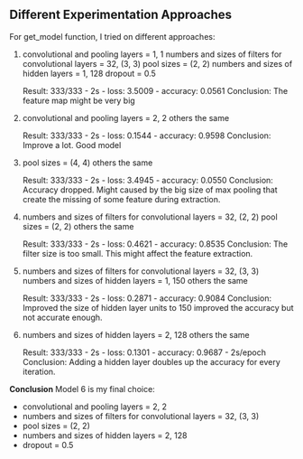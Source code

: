 






## Different Experimentation Approaches 

For get_model function, I tried on different approaches:
1.  convolutional and pooling layers = 1, 1
    numbers and sizes of filters for convolutional layers = 32, (3, 3)
    pool sizes = (2, 2)
    numbers and sizes of hidden layers = 1, 128
    dropout = 0.5

    Result: 333/333 - 2s - loss: 3.5009 - accuracy: 0.0561
    Conclusion: The feature map might be very big 

2.  convolutional and pooling layers = 2, 2
    others the same

    Result: 333/333 - 2s - loss: 0.1544 - accuracy: 0.9598
    Conclusion: Improve a lot. Good model

3.  pool sizes = (4, 4)
    others the same

    Result: 333/333 - 2s - loss: 3.4945 - accuracy: 0.0550
    Conclusion: Accuracy dropped. Might caused by the big size of max pooling that create the missing of some feature during extraction. 

4.  numbers and sizes of filters for convolutional layers = 32, (2, 2)
    pool sizes = (2, 2)
    others the same

    Result: 333/333 - 2s - loss: 0.4621 - accuracy: 0.8535
    Conclusion: The filter size is too small. This might affect the feature extraction.

5.  numbers and sizes of filters for convolutional layers = 32, (3, 3)
    numbers and sizes of hidden layers = 1, 150
    others the same

    Result: 333/333 - 2s - loss: 0.2871 - accuracy: 0.9084
    Conclusion: Improved the size of hidden layer units to 150 improved the accuracy but not accurate enough.

6.  numbers and sizes of hidden layers = 2, 128
    others the same

    Result: 333/333 - 2s - loss: 0.1301 - accuracy: 0.9687 - 2s/epoch
    Conclusion: Adding a hidden layer doubles up the accuracy for every iteration. 

**Conclusion**
Model 6 is my final choice:
- convolutional and pooling layers = 2, 2
- numbers and sizes of filters for convolutional layers = 32, (3, 3)
- pool sizes = (2, 2)
- numbers and sizes of hidden layers = 2, 128
- dropout = 0.5
